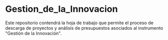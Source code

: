 # Gestion_de_la_Innovacion
Este repositorio contendrá la hoja de trabajo que permite el proceso de descarga de proyectos y análisis de presupuestos asociados al instrumento "Gestión de la Innovación".
